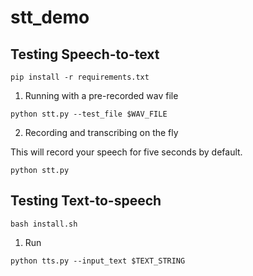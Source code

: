 # stt_demo


## Testing Speech-to-text

```
pip install -r requirements.txt
```


1. Running with a pre-recorded wav file
```
python stt.py --test_file $WAV_FILE
```

2. Recording and transcribing on the fly


This will record your speech for five seconds by default.
```
python stt.py
```

## Testing Text-to-speech
```
bash install.sh
```

1. Run
```
python tts.py --input_text $TEXT_STRING
```
